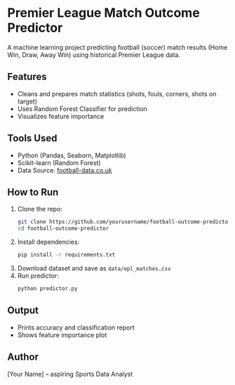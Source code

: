 # Premier League Match Outcome Predictor

A machine learning project predicting football (soccer) match results (Home Win, Draw, Away Win) using historical Premier League data.

## Features
- Cleans and prepares match statistics (shots, fouls, corners, shots on target)
- Uses Random Forest Classifier for prediction
- Visualizes feature importance

## Tools Used
- Python (Pandas, Seaborn, Matplotlib)
- Scikit-learn (Random Forest)
- Data Source: [football-data.co.uk](https://www.football-data.co.uk)

## How to Run
1. Clone the repo:
   ```bash
   git clone https://github.com/yourusername/football-outcome-predictor.git
   cd football-outcome-predictor
   ```
2. Install dependencies:
   ```bash
   pip install -r requirements.txt
   ```
3. Download dataset and save as `data/epl_matches.csv`
4. Run predictor:
   ```bash
   python predictor.py
   ```

## Output
- Prints accuracy and classification report
- Shows feature importance plot

## Author
[Your Name] – aspiring Sports Data Analyst
